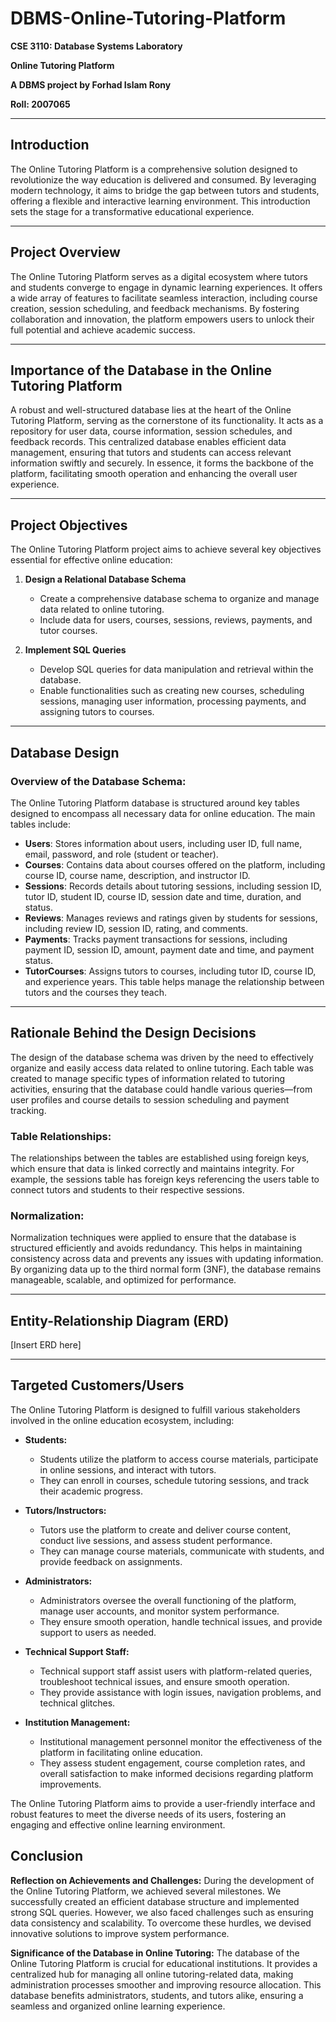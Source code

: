 # DBMS-Online-Tutoring-Platform

**CSE 3110: Database Systems Laboratory**

**Online Tutoring Platform**

**A DBMS project by Forhad Islam Rony**

**Roll: 2007065**

---

## Introduction

The Online Tutoring Platform is a comprehensive solution designed to revolutionize the way education is delivered and consumed. By leveraging modern technology, it aims to bridge the gap between tutors and students, offering a flexible and interactive learning environment. This introduction sets the stage for a transformative educational experience.

---

## Project Overview

The Online Tutoring Platform serves as a digital ecosystem where tutors and students converge to engage in dynamic learning experiences. It offers a wide array of features to facilitate seamless interaction, including course creation, session scheduling, and feedback mechanisms. By fostering collaboration and innovation, the platform empowers users to unlock their full potential and achieve academic success.

---

## Importance of the Database in the Online Tutoring Platform

A robust and well-structured database lies at the heart of the Online Tutoring Platform, serving as the cornerstone of its functionality. It acts as a repository for user data, course information, session schedules, and feedback records. This centralized database enables efficient data management, ensuring that tutors and students can access relevant information swiftly and securely. In essence, it forms the backbone of the platform, facilitating smooth operation and enhancing the overall user experience.

---

## Project Objectives

The Online Tutoring Platform project aims to achieve several key objectives essential for effective online education:

1. **Design a Relational Database Schema**
   - Create a comprehensive database schema to organize and manage data related to online tutoring.
   - Include data for users, courses, sessions, reviews, payments, and tutor courses.

2. **Implement SQL Queries**
   - Develop SQL queries for data manipulation and retrieval within the database.
   - Enable functionalities such as creating new courses, scheduling sessions, managing user information, processing payments, and assigning tutors to courses.

---

## Database Design

### Overview of the Database Schema:

The Online Tutoring Platform database is structured around key tables designed to encompass all necessary data for online education. The main tables include:

- **Users**: Stores information about users, including user ID, full name, email, password, and role (student or teacher).
- **Courses**: Contains data about courses offered on the platform, including course ID, course name, description, and instructor ID.
- **Sessions**: Records details about tutoring sessions, including session ID, tutor ID, student ID, course ID, session date and time, duration, and status.
- **Reviews**: Manages reviews and ratings given by students for sessions, including review ID, session ID, rating, and comments.
- **Payments**: Tracks payment transactions for sessions, including payment ID, session ID, amount, payment date and time, and payment status.
- **TutorCourses**: Assigns tutors to courses, including tutor ID, course ID, and experience years. This table helps manage the relationship between tutors and the courses they teach.

---

## Rationale Behind the Design Decisions

The design of the database schema was driven by the need to effectively organize and easily access data related to online tutoring. Each table was created to manage specific types of information related to tutoring activities, ensuring that the database could handle various queries—from user profiles and course details to session scheduling and payment tracking.

### Table Relationships:

The relationships between the tables are established using foreign keys, which ensure that data is linked correctly and maintains integrity. For example, the sessions table has foreign keys referencing the users table to connect tutors and students to their respective sessions.

### Normalization:

Normalization techniques were applied to ensure that the database is structured efficiently and avoids redundancy. This helps in maintaining consistency across data and prevents any issues with updating information. By organizing data up to the third normal form (3NF), the database remains manageable, scalable, and optimized for performance.

---

## Entity-Relationship Diagram (ERD)

[Insert ERD here]

---


  ## Targeted Customers/Users
The Online Tutoring Platform is designed to fulfill various stakeholders involved in the online education ecosystem, including:

- **Students:**
  - Students utilize the platform to access course materials, participate in online sessions, and interact with tutors.
  - They can enroll in courses, schedule tutoring sessions, and track their academic progress.

- **Tutors/Instructors:**
  - Tutors use the platform to create and deliver course content, conduct live sessions, and assess student performance.
  - They can manage course materials, communicate with students, and provide feedback on assignments.

- **Administrators:**
  - Administrators oversee the overall functioning of the platform, manage user accounts, and monitor system performance.
  - They ensure smooth operation, handle technical issues, and provide support to users as needed.

- **Technical Support Staff:**
  - Technical support staff assist users with platform-related queries, troubleshoot technical issues, and ensure smooth operation.
  - They provide assistance with login issues, navigation problems, and technical glitches.

- **Institution Management:**
  - Institutional management personnel monitor the effectiveness of the platform in facilitating online education.
  - They assess student engagement, course completion rates, and overall satisfaction to make informed decisions regarding platform improvements.

The Online Tutoring Platform aims to provide a user-friendly interface and robust features to meet the diverse needs of its users, fostering an engaging and effective online learning environment.

  ## Conclusion
**Reflection on Achievements and Challenges:**
During the development of the Online Tutoring Platform, we achieved several milestones. We successfully created an efficient database structure and implemented strong SQL queries. However, we also faced challenges such as ensuring data consistency and scalability. To overcome these hurdles, we devised innovative solutions to improve system performance.

**Significance of the Database in Online Tutoring:**
The database of the Online Tutoring Platform is crucial for educational institutions. It provides a centralized hub for managing all online tutoring-related data, making administration processes smoother and improving resource allocation. This database benefits administrators, students, and tutors alike, ensuring a seamless and organized online learning experience.



